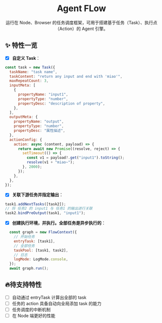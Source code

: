 <!-- header -->
<div align="center">
<a name="readme-top"></a>
<h1>Agent FLow</h1>
运行在 Node、Browser 的任务调度框架，可用于搭建基于任务（Task）、执行点（Action）的 Agent 引擎。

</div>

## ✨ 特性一览

- [x] **自定义 Task**：

```javascript
const task = new Task({
  taskName: "task name",
  taskContent: "return any input and end with 'miao'",
  maxRepeatCount: 3,
  inputMeta: [
    {
      propertyName: "input1",
      propertyType: "number",
      propertyDesc: "description of property",
    },
  ],
  outputMeta: {
    propertyName: "output",
    propertyType: "number",
    propertyDesc: "属性描述",
  },
  actionConfig: {
    action: async (content, payload) => {
      return await new Promise((resolve, reject) => {
        setTimeout(() => {
          const v1 = payload?.get("input1").toString();
          resolve(v1 + "miao~");
        }, 2000);
      });
    },
  },
});
```

- [x] **关联下游任务并指定输出**：
```javascript
task1.addNextTasks([task2]);
// 将 任务2 的 input1 与 任务1 的输出进行关联
task2.bindPreOutput(task1, "input1");
```

- [x] **创建执行环境，并执行。全部任务是异步执行的**：
```javascript
  const graph = new FlowContext({
    // 开始任务
    entryTask: [task1],
    // 全部任务
    taskPool: [task1, task2],
    // 日志
    logMode: LogMode.console,
  });
  await graph.run();
```

## 🔥待支持特性
- [ ] 自动通过 entryTask 计算出全部的 task
- [ ] 任务的 action 具备自动向全局添加 task 的能力
- [ ] 任务调度的中断机制
- [ ] 在 Node 端更好的性能